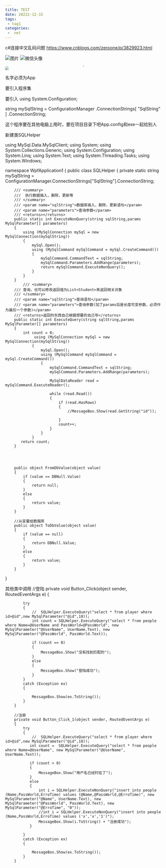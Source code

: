 ```yaml
---
title: TEST
date: 20222-12-15
tags:
 - tag1
categories:
 -  net
---
```




c#连接中文乱码问题
https://www.cnblogs.com/zeroone/p/3829923.html

 
![图片](/qiyana1.jpg '描述图片'  ) 
![微信头像](/qiyana1.jpg#pic_center)
<div align=center><img src="/qiyana2.jpg" style="zoom: 20%;" ></div>


<img src="https://img2018.cnblogs.com/blog/1735896/202001/1735896-20200116165259625-1024485881.png"  style="zoom: 70%;" />


名字必须为App

<?xml version="1.0" encoding="utf-8" ?>
<configuration>
  <connectionStrings>
    <add name="SqlString" connectionString="Database = database1;Data Source = 127.0.0.1;User Id = root;PassWord = denghanbo;Pooling = false;CharSet = utf8;port = 3306"/>
  </connectionStrings>
</configuration>

要引入程序集



要引入
using System.Configuration;



  string mySqlString = ConfigurationManager .ConnectionStrings[ "SqlString" ] .ConnectionString;



这个程序要在其他电脑上用时，要在项目目录下吧App.config和exe一起给别人












新建类SQLHelper



using MySql.Data.MySqlClient;
using System;
using System.Collections.Generic;
using System.Configuration;
using System.Linq;
using System.Text;
using System.Threading.Tasks;
using System.Windows;



namespace WpfApplication1
{
    public class SQLHelper
    {
        private static string mySqlString = ConfigurationManager.ConnectionStrings["SqlString"].ConnectionString;

        /// <summary>
        ///  执行数据插入，删除，更新等
        /// </summary>
        /// <param name="sqlString">数据库插入，删除，更新语句</param>
        /// <param name="parameters">查询参数</param>
        /// <returns></returns>
        public static int ExecuteNonQuery(string sqlString,params MySqlParameter[] parameters)
        {
            using (MySqlConnection mySql = new MySqlConnection(mySqlString))
            {
                mySql.Open();
                using (MySqlCommand mySqlCommand = mySql.CreateCommand())
                {
                    mySqlCommand.CommandText = sqlString;
                    mySqlCommand.Parameters.AddRange(parameters);
                    return mySqlCommand.ExecuteNonQuery();
                }
            }
        }
            /// <summary>
        /// 查询，也可以修改返回值为List<Student>来返回相关对象
        /// </summary>
        /// <param name="sqlString">查询语句</param>
        /// <param name="parameters">查询参数(加了params后是长度可变参数，必须作为最后一个参数)</param>
        /// <returns>返回的东西自己根据想要的自己写</returns>
        public static int ExecuteQuery(string sqlString,params MySqlParameter[] parameters)
        {
            int count = 0;
                 using (MySqlConnection mySql = new MySqlConnection(mySqlString))
                {
                    mySql.Open();
                    using (MySqlCommand mySqlCommand = mySql.CreateCommand())
                    {
                        mySqlCommand.CommandText = sqlString;
                        mySqlCommand.Parameters.AddRange(parameters);

                        MySqlDataReader read = mySqlCommand.ExecuteReader();

                        while (read.Read())
                        {
                            if (read.HasRows)
                            {
                                //MessageBox.Show(read.GetString("id"));
                            
                            }
                            count++;
                        }
                    }
                }
           return count;
        }




        public object FromDbValue(object value)
        {
            if (value == DBNull.Value)
            {
                return null;
            }
            else
            {
                return value;
            }
        }

        //从变量给数据库
        public object ToDbValue(object value)
        {
            if (value == null)
            {
                return DBNull.Value;
            }
            else
            {
                return value;
            }
        }



}






其他类中调用
 //登陆
        private void Button_Click(object sender, RoutedEventArgs e)
        {


            try
            {
                //  SQLHelper.ExecuteQuery("select * from player where id>@id",new MySqlParameter("@id",10));
                int count = SQLHelper.ExecuteQuery("select * from people where Name=@UserName and PassWorld=@PassWorld", new MySqlParameter("@UserName", UserName.Text), new MySqlParameter("@PassWorld", PassWorld.Text));

                if (count == 0)
                {
                    MessageBox.Show("没有找到匹配的");
                }
                else
                {
                    MessageBox.Show("登陆成功");
                }
            }
            catch (Exception ex)
            {

                MessageBox.Show(ex.ToString());
            }
        }

        //注册
        private void Button_Click_1(object sender, RoutedEventArgs e)
        {
            try
            {
                //  SQLHelper.ExecuteQuery("select * from player where id>@id",new MySqlParameter("@id",10));
               int count =  SQLHelper.ExecuteQuery("select * from people where Name=@UserName", new MySqlParameter("@UserName", UserName.Text));

               if (count > 0)
               {
                   MessageBox.Show("用户名已经村在了");
               }
               else
               {
                   int i = SQLHelper.ExecuteNonQuery("insert into people (Name,PassWorld,ErroTime) values (@Name,@PassWorld,@ErroTime)", new MySqlParameter("@Name", UserName.Text), new MySqlParameter("@PassWorld", PassWorld.Text), new MySqlParameter("@ErroTime", "0"));
                   //int i = SQLHelper.ExecuteNonQuery("insert into people (Name,PassWorld,ErroTime) values ('x','x','1')");
                   MessageBox.Show(i.ToString() + "注册成功");
               }

            }
            catch (Exception ex)
            {

                MessageBox.Show(ex.ToString());
            }
        }




